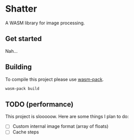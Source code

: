 # Shatter

A WASM library for image processing.

## Get started

Nah...

## Building

To compile this project please use
[wasm-pack](https://rustwasm.github.io/wasm-pack/installer/).

```sh
wasm-pack build
```
## TODO (performance)

This project is slooooow. Here are some things I plan to do:

- [ ] Custom internal image format (array of floats)
- [ ] Cache steps
